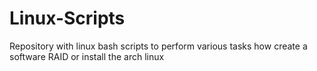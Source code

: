 # Linux-Scripts
Repository with linux bash scripts to perform various tasks how create a software RAID or install the arch linux
